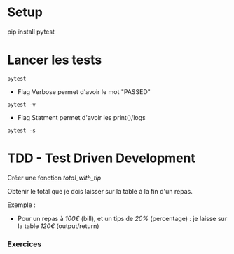 # Setup

pip install pytest

# Lancer les tests
```
pytest
```
- Flag Verbose permet d'avoir le mot "PASSED"
```
pytest -v
```

- Flag Statment permet d'avoir les print()/logs
```
pytest -s
```

# TDD - Test Driven Development

Créer une fonction *total_with_tip*

Obtenir le total que je dois laisser sur la table à la fin d'un repas.

Exemple :
- Pour un repas à *100€* (bill), et un tips de *20%* (percentage) : je laisse sur la table *120€* (output/return) 

### Exercices
